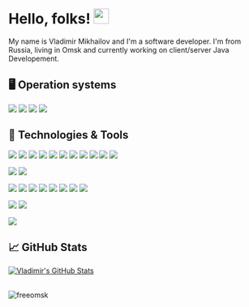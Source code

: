 # Hello, folks! <img src="https://raw.githubusercontent.com/MartinHeinz//MartinHeinz/master/wave.gif" width="30px">

My name is Vladimir Mikhailov and I'm a software developer. I'm from Russia, living in Omsk and currently working on client/server Java Developement.

## 🖥️ Operation systems

![](https://img.shields.io/badge/OS-Linux-informational?style=flat&logo=linux&logoColor=white&color=2E8B57)
![](https://img.shields.io/badge/OS-Windows-informational?style=flat&logo=windows&logoColor=white&color=2E8B57)
![](https://img.shields.io/badge/OS-MacOS-informational?style=flat&logo=Apple&logoColor=white&color=2E8B57)
![](https://img.shields.io/badge/OS-Android-informational?style=flat&logo=Android&logoColor=white&color=2E8B57)

## 🔧 Technologies & Tools
![](https://img.shields.io/badge/Code-Java-informational?style=flat&logo=java&logoColor=white&color=2E8B57)
![](https://img.shields.io/badge/Code-Spring-informational?style=flat&logo=spring&logoColor=white&color=2E8B57)
![](https://img.shields.io/badge/Code-SpringBoot-informational?style=flat&logo=spring-boot&logoColor=white&color=2E8B57)
![](https://img.shields.io/badge/Code-SpringSecurity-informational?style=flat&logo=Spring-Security&logoColor=white&color=2E8B57)
![](https://img.shields.io/badge/Code-HTML-informational?style=flat&logo=html5&logoColor=white&color=2E8B57)
![](https://img.shields.io/badge/Code-CSS-informational?style=flat&logo=css3&logoColor=white&color=2E8B57)
![](https://img.shields.io/badge/Code-JavaScript-informational?style=flat&logo=javascript&logoColor=white&color=2E8B57)
![](https://img.shields.io/badge/Code-JQuery-informational?style=flat&logo=jquery&logoColor=white&color=2E8B57)
![](https://img.shields.io/badge/Code-BootStrap-informational?style=flat&logo=bootstrap&logoColor=white&color=2E8B57)
![](https://img.shields.io/badge/Code-Python-informational?style=flat&logo=Python&logoColor=white&color=2E8B57)
![](https://img.shields.io/badge/Code-PHP-informational?style=flat&logo=PHP&logoColor=white&color=2E8B57)

![](https://img.shields.io/badge/DB-MySQL-informational?style=flat&logo=mysql&logoColor=white&color=2E8B57)
![](https://img.shields.io/badge/DB-PostgreSQL-informational?style=flat&logo=PostgreSQL&logoColor=white&color=2E8B57)

![](https://img.shields.io/badge/Tools-Hibernate-informational?style=flat&logo=hibernate&logoColor=white&color=2E8B57)
![](https://img.shields.io/badge/Tools-Maven-informational?style=flat&logo=ApacheMaven&logoColor=white&color=2E8B57)
![](https://img.shields.io/badge/Tools-Gradle-informational?style=flat&logo=Gradle&logoColor=white&color=2E8B57)
![](https://img.shields.io/badge/Tools-Tomcat-informational?style=flat&logo=ApacheTomcat&logoColor=white&color=2E8B57)
![](https://img.shields.io/badge/Tools-Thymeleaf-informational?style=flat&logo=Thymeleaf&logoColor=white&color=2E8B57)
![](https://img.shields.io/badge/Tools-PhpMyAdmin-informational?style=flat&logo=PhpMyAdmin&logoColor=white&color=2E8B57)
![](https://img.shields.io/badge/Tools-Webmin-informational?style=flat&logo=Webmin&logoColor=white&color=2E8B57)
![](https://img.shields.io/badge/Tools-GitLab-informational?style=flat&logo=GitLab&logoColor=white&color=2E8B57)

![](https://img.shields.io/badge/CMS-Joomla-informational?style=flat&logo=Joomla&logoColor=white&color=2E8B57)
![](https://img.shields.io/badge/CMS-WordPress-informational?style=flat&logo=WordPress&logoColor=white&color=2E8B57)

![](https://img.shields.io/badge/Editor-IntelliJ_IDEA-informational?style=flat&logo=intellij-idea&logoColor=white&color=2E8B57)

## &#x1f4c8; GitHub Stats

<a href="https://github.com/freeomsk/freeomsk">
  <img align="center" src="https://github-readme-stats.vercel.app/api?username=freeomsk&show_icons=true&line_height=27&count_private=true&title_color=ffffff&text_color=c9cacc&icon_color=2E8B57&bg_color=1d1f21" alt="Vladimir's GitHub Stats" />
</a>
<br><br>
<p align="left"><img src="https://komarev.com/ghpvc/?username=freeomsk&label=Profile%20views&color=2E8B57&style=flat" alt="freeomsk"/></p>
